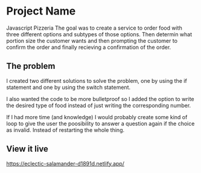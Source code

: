 # Project Name
Javascript Pizzeria
The goal was to create a service to order food with three different options and subtypes of those options.
Then determin what portion size the customer wants and then prompting the customer to confirm the order and finally recieving a confirmation of the order.

## The problem
I created two different solutions to solve the problem, one by using the if statement and one by using the switch statement.

I also wanted the code to be more bulletproof so I added the option to write the desired type of food instead of just writing the corresponding number.

If I had more time (and knowledge) I would probably create some kind of loop to give the user the poosibility to answer a question again if the choice as invalid. Instead of restarting the whole thing.

## View it live

https://eclectic-salamander-d1891d.netlify.app/
